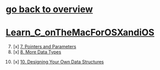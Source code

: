 # [go back to overview](https://github.com/c4arl0s)

# [Learn_C_onTheMacForOSXandiOS](https://github.com/c4arl0s/Learn_C_onTheMacForOSXandiOS#go-back-to-overview)

<!--1. Go Get the Tools! -->
<!--2. Programming Basics -->
<!--3. C Basics: Statements and Functions -->
<!--4. C Basics: Variables and Operators -->
<!--5. Debugging -->
<!--6. Controlling Your Program’s Flow -->
7. [x] [7. Pointers and Parameters](https://github.com/c4arl0s/7PointersAndParameters#7-pointers-and-parameters---content) 
8. [x] [8. More Data Types](https://github.com/c4arl0s/8MoreDataTypes#8-more-data-types---content) 
<!--9. The Command Line -->
10. [x] [10. Designing Your Own Data Structures](https://github.com/c4arl0s/10DesigningYourOwnDataStructures#10-designing-your-own-data-structures---content) 
<!--11. Working With Files -->
<!--12. Handling Errors -->
<!--13. Advanced Topics -->

                       
